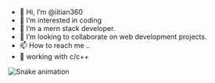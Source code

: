 - 👋 Hi, I’m @iitian360
- 👀 I’m interested in coding
- 🌱 I’m a mern stack developer.
- 💞️ I’m looking to collaborate on web development projects.
- 📫 How to reach me ..
- 👹 working with c/c++

<!---
iitian360/iitian360 is a ✨ special ✨ repository because its `README.md` (this file) appears on your GitHub profile.
You can click the Preview link to take a look at your changes.
--->

![Snake animation](https://github.com/iitian360/iitian360/blob/output/github-contribution-grid-snake.svg)

